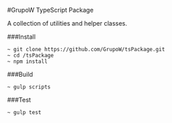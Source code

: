 #GrupoW TypeScript Package

A collection of utilities and helper classes.

###Install

```
~ git clone https://github.com/GrupoW/tsPackage.git
~ cd /tsPackage
~ npm install
```

###Build

```
~ gulp scripts
```

###Test

```
~ gulp test
```